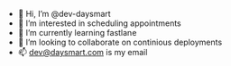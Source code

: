 - 👋 Hi, I’m @dev-daysmart
- 👀 I’m interested in scheduling appointments
- 🌱 I’m currently learning fastlane
- 💞️ I’m looking to collaborate on continious deployments
- 📫 dev@daysmart.com is my email

<!---
dev-daysmart/dev-daysmart is a ✨ special ✨ repository because its `README.md` (this file) appears on your GitHub profile.
You can click the Preview link to take a look at your changes.
--->
